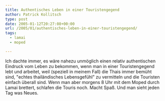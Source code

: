 ```yaml
---
title: Authentisches Leben in einer Touristengegend
author: Patrick Kollitsch
type: post
date: 2005-01-12T20:27:08+00:00
url: /2005/01/authentisches-leben-in-einer-touristengegend/
tags:
  - lamai
  - moped

---
```

Ich dachte immer, es wäre nahezu unmöglich einen relativ authentischen Eindruck vom Leben zu bekommen, wenn man in einer Touristengegend lebt und arbeitet, weil (speziell in meinem Fall) die Thais immer bemüht sind, "echtes thailändisches Lebensgefühl" zu vermitteln und die Touristen einfach überall sind. Wenn man aber morgens 8 Uhr mit dem Moped durch Lamai brettert, schlafen die Touris noch. Macht Spaß. Und man sieht jeden Tag was Neues.
